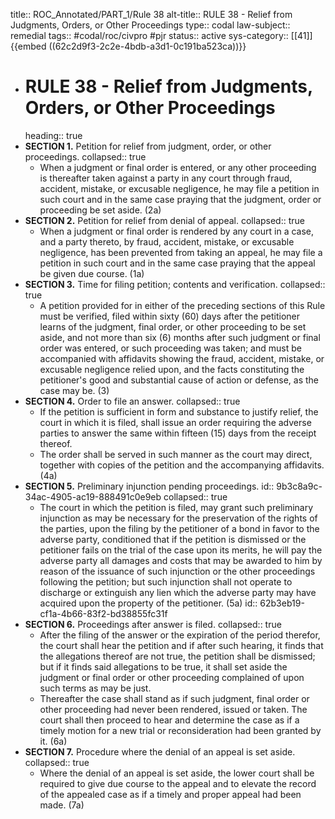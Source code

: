 title:: ROC_Annotated/PART_1/Rule 38
alt-title:: RULE 38 - Relief from Judgments, Orders, or Other Proceedings
type:: codal
law-subject:: remedial
tags:: #codal/roc/civpro #pjr
status:: active
sys-category:: [[41]]
{{embed ((62c2d9f3-2c2e-4bdb-a3d1-0c191ba523ca))}}
- # RULE 38 - Relief from Judgments, Orders, or Other Proceedings
  heading:: true
- **SECTION 1.** Petition for relief from judgment, order, or other proceedings.
  collapsed:: true
	- When a judgment or final order is entered, or any other proceeding is thereafter taken against a party in any court through fraud, accident, mistake, or excusable negligence, he may file a petition in such court and in the same case praying that the judgment, order or proceeding be set aside. (2a)
- **SECTION 2.** Petition for relief from denial of appeal.
  collapsed:: true
	- When a judgment or final order is rendered by any court in a case, and a party thereto, by fraud, accident, mistake, or excusable negligence, has been prevented from taking an appeal, he may file a petition in such court and in the same case praying that the appeal be given due course. (1a)
- **SECTION 3.** Time for filing petition; contents and verification.
  collapsed:: true
	- A petition provided for in either of the preceding sections of this Rule must be verified, filed within sixty (60) days after the petitioner learns of the judgment, final order, or other proceeding to be set aside, and not more than six (6) months after such judgment or final order was entered, or such proceeding was taken; and must be accompanied with affidavits showing the fraud, accident, mistake, or excusable negligence relied upon, and the facts constituting the petitioner's good and substantial cause of action or defense, as the case may be. (3)
- **SECTION 4.** Order to file an answer.
  collapsed:: true
	- If the petition is sufficient in form and substance to justify relief, the court in which it is filed, shall issue an order requiring the adverse parties to answer the same within fifteen (15) days from the receipt thereof.
	- The order shall be served in such manner as the court may direct, together with copies of the petition and the accompanying affidavits. (4a)
- **SECTION 5.** Preliminary injunction pending proceedings.
  id:: 9b3c8a9c-34ac-4905-ac19-888491c0e9eb
  collapsed:: true
	- The court in which the petition is filed, may grant such preliminary injunction as may be necessary for the preservation of the rights of the parties, upon the filing by the petitioner of a bond in favor to the adverse party, conditioned that if the petition is dismissed or the petitioner fails on the trial of the case upon its merits, he will pay the adverse party all damages and costs that may be awarded to him by reason of the issuance of such injunction or the other proceedings following the petition; but such injunction shall not operate to discharge or extinguish any lien which the adverse party may have acquired upon the property of the petitioner. (5a)
	  id:: 62b3eb19-cf1a-4b66-83f2-bd38855fc31f
- **SECTION 6.** Proceedings after answer is filed.
  collapsed:: true
	- After the filing of the answer or the expiration of the period therefor, the court shall hear the petition and if after such hearing, it finds that the allegations thereof are not true, the petition shall be dismissed; but if it finds said allegations to be true, it shall set aside the judgment or final order or other proceeding complained of upon such terms as may be just.
	- Thereafter the case shall stand as if such judgment, final order or other proceeding had never been rendered, issued or taken. The court shall then proceed to hear and determine the case as if a timely motion for a new trial or reconsideration had been granted by it. (6a)
- **SECTION 7.** Procedure where the denial of an appeal is set aside.
  collapsed:: true
	- Where the denial of an appeal is set aside, the lower court shall be required to give due course to the appeal and to elevate the record of the appealed case as if a timely and proper appeal had been made. (7a)
